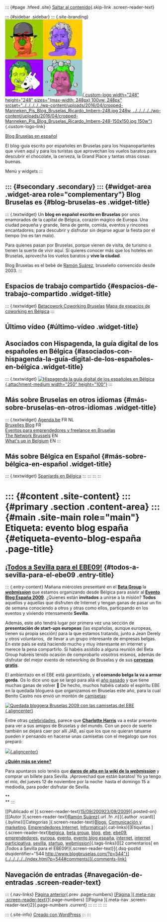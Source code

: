 ::: {#page .hfeed .site}
[Saltar al contenido](index.html#content){.skip-link
.screen-reader-text}

::: {#sidebar .sidebar}
::: {.site-branding}
[![](../../../../../wp-content/uploads/2016/04/cropped-Manneken_Pis_Blog_Bruselas_Ricardo_Imbern-248.jpg){.custom-logo
width="248" height="248" sizes="(max-width: 248px) 100vw, 248px"
srcset="../../../../../wp-content/uploads/2016/04/cropped-Manneken_Pis_Blog_Bruselas_Ricardo_Imbern-248.jpg 248w, ../../../../../wp-content/uploads/2016/04/cropped-Manneken_Pis_Blog_Bruselas_Ricardo_Imbern-248-150x150.jpg 150w"}](../../../../../index.html){.custom-logo-link}

[Blog Bruselas en español](../../../../../index.html)

El blog-guía escrito por españoles en Bruselas para los hispanoparlantes
que viven aquí y para los turistas que aprovechan los vuelos baratos
para descubrir el chocolate, la cerveza, la Grand Place y tantas otras
cosas buenas.

Menú y widgets
:::

::: {#secondary .secondary}
::: {#widget-area .widget-area role="complementary"}
Blog Bruselas es {#blog-bruselas-es .widget-title}
----------------

::: {.textwidget}
Un **blog en español escrito en Bruselas** por unos enamorados de la
capital de Bélgica, corazón mágico de Europa. Una ciudad pequeña y
grande, llena de gente, comida, eventos y rincones encantadores; para
descubrir y disfrutar sin dejarse aguar la fiesta por el tiempo (no es
tan malo).

Para quienes pasan por Bruselas, porque vienen de visita, de turismo o
tienen la suerte de vivir aquí. Sí quieres conocer más que los hoteles
en Bruselas, aprovecha los vuelos baratos y **vive la ciudad**.

Blog Bruselas es el bebé de [Ramón Suárez](http://www.ramonsuarez.com),
bruseleño convencido desde 2003.
:::

Espacios de trabajo compartido {#espacios-de-trabajo-compartido .widget-title}
------------------------------

::: {.textwidget}
[Betacowork Coworking Bruselas](http://www.betacowork.com) [Mapa de
espacios de coworking en Bélgica](http://coworkingbelgium.com)
:::

Último vídeo {#último-vídeo .widget-title}
------------

Asociados con Hispagenda, la guía digital de los españoles en Bélgica {#asociados-con-hispagenda-la-guía-digital-de-los-españoles-en-bélgica .widget-title}
---------------------------------------------------------------------

::: {.textwidget}
[![Hispagenda,la guía digital de los españoles en
Bélgica](../../../../../wp-content/uploads/2010/04/Hispagenda-250px.gif "Hispagenda, la guía digital de los españoles en Bélgica"){.attachment-medium
width="250" height="100"}](http://www.hispagenda.com)
:::

Más sobre Bruselas en otros idiomas {#más-sobre-bruselas-en-otros-idiomas .widget-title}
-----------------------------------

::: {.textwidget}
[Agenda.be](http://www.agenda.be) FR NL\
[Bruxelles Blog](http://www.bxlblog.be/) FR\
[Eventos para emprendedores y freelance en
Bruselas](http://www.betacowork.com/events/)\
[The Network
Brussels](http://groups.yahoo.com/group/TheNetworkBrussels/) EN\
[What\'s up in Belgium](http://www.whatsupin.be/) EN
:::

Más sobre Bélgica en Español {#más-sobre-bélgica-en-español .widget-title}
----------------------------

::: {.textwidget}
[Spaniards en Bélgica](http://www.spaniards.es/paises/belgica)
:::
:::
:::
:::

::: {#content .site-content}
::: {#primary .section .content-area}
::: {#main .site-main role="main"}
Etiqueta: evento blog españa {#etiqueta-evento-blog-españa .page-title}
============================

[¡Todos a Sevilla para el EBE09!](../../../../../index.html?p=544) {#todos-a-sevilla-para-el-ebe09 .entry-title}
------------------------------------------------------------------

::: {.entry-content}
Mañana miércoles presentaré en el **[Beta
Group](http://betagroup12.eventbrite.com/ "Beta Group, encuentro de amantes de Internet con cervezas gratis")**
la
***[webmission](http://wiki.webmission.be/ebe09 "¡Sevillanos! ¡Qué llegan los belgas! (y asimilados)")***
que estamos organizando desde Bélgica para asistir al [**Evento Blog
España
2009**](http://www.eventoblog.com "Evento Blog España, Internet Participativa").
¿Quienes están **invitados** a unirse a la misión? **Todos** aquellos y
aquellas que disfruten de Internet y tengan ganas de pasar un fin de
semana conociendo a otros y otras como ellos, particpando en los eventos
y viviendo intensamente **Sevilla**.

Además, este año tendrá lugar por primera vez una sección de
**presentación de start-ups europeas** (las españolas, aunque europeas,
tienen su propia sección) para la que estamos tratando, junto a Jean
Derely y otros voluntarios,  de llevar a un grupo interesante de
empresas belgas. En este país se está haciendo mucho y muy interesante
en internet y merece la pena compartirlo. Si habéis asistido a alguna
reunión del Beta Group habréis tenido ocasión de comprobarlo vosotros
mismos, además de disfrutar del mejor evento de networking de Bruselas y
de sus [**cervezas
gratis**](http://biervanhier.skynetblogs.be/post/5090966/waterloo "Waterloo, la cerveza que contribuye a las buenas conversaciones en el Beta Grou").

El ambientazo en el EBE está garantizado, y **el comando belga la va a
armar gorda**. Os lo dice uno que se largó para allá el [año
pasado](http://www.blogbruselas.com/2008/11/evento-blog-08-la-conexin-bruselas.html "Mi viaje al EBE08")
y que tiene muchas ganas de volver 🙂 De hecho, muchos habéis catado el
espiritu EBE en la quedada bloguera que organizamos en Bruselas este
año, para la cual Benito Castro nos envió un montón de
[camisetas](http://www.blogbruselas.com/2009/03/mas-regalos-para-la-quedada.html "Camisetas del EBE"):

[![Quedada bloggera Bruselas 2009 con las camisetas del
EBE](http://lh6.ggpht.com/_m9ESRqvSnjc/Sb0O4Y8f9zI/AAAAAAAACDQ/cfuR7FaJWU8/s400/Evento%20Blog%20Espa%C3%B1a%20Extranjero%20Bruselas.JPG){.aligncenter}](http://picasaweb.google.com/brucult/ComerHablarAmar?authkey=Gv1sRgCMXP48D_nr6zDA&feat=embedwebsite#5313419497298720562)

Entre otras
[celebridades](http://www.youtube.com/watch?v=edhLosefD0Q "¿Estarán en el EBE?"),
parece que **[Charlotte
Harris](http://palomasenlaquinta.blogspot.com/2009/08/palomas-en-la-quinta.html "Palomas en la quinta, las aventuras belgas de Charlotte Harris")**
va a estar presente para ver a sus amigos de Bruselas y del mundo. Con
un poco de suerte también se dejará caer por allí JAB, así que los que
no quieran tatuarse pueden ir pensando en hacerse unas camisetas con el
megalogo que nos preparó:

[![](http://lh4.ggpht.com/_m9ESRqvSnjc/SafLybmLYlI/AAAAAAAACAo/P365--0Db8I/s800/gilipollas_pis.jpg){.aligncenter}](http://picasaweb.google.com/lh/photo/R7mqrziI5IUHza0lo5AC9w?feat=embedwebsite)

**[¿Quién más se
viene?](http://wiki.webmission.be/ebe09 "Apúntate a la misión. ¡Va a ser la pera!")**

Para apuntaros solo tenéis que [**daros de alta en la wiki de la
*webmission***](http://wiki.webmission.be/ebe09 "¡A pasarlo bien al EBE!")
y comprar un billete para Sevilla. ¡Aprovechad que están baratos! Yo ya
tengo el mío, del jueves 12 de noviembre por la noche  hasta el domingo
15 a mediodía, para poder disfrutar de Sevilla.

**\
**
:::

[[Publicado el
]{.screen-reader-text}[15/09/200923/09/2009](../../../../../index.html?p=544)]{.posted-on}[[[Autor
]{.screen-reader-text}[Ramón
Suárez](../../../../2010/04/30/index.html?author=2){.url .fn
.n}]{.author .vcard}]{.byline}[[Categorías
]{.screen-reader-text}[Blogs](../../../../category/blogs/index.html),
[Comunicación y
marketing](../../../../category/comunicacion-y-marketing/index.html),
[Emprendedores
Internet](../../../../category/emprendedores-internet/index.html),
[Informática](../../../../category/informatica/index.html)]{.cat-links}[[Etiquetas
]{.screen-reader-text}[belgica](../../../belgica/index.html), [beta
group](../../../beta-group/index.html),
[blog](../../../blog/index.html), [ebe](../../../ebe/index.html),
[ebe09](../../../ebe09/index.html),
[emprendedores](../../../emprendedores/index.html),
[europa](../../../europa/index.html),
[evento](../../../evento/index.html), [evento blog
españa](../../index.html), [internet](../../../internet/index.html),
[internet participativa](../../../internet-participativa/index.html),
[sevilla](../../../sevilla/index.html),
[startup](../../../startup/index.html),
[webmission](../../../webmission/index.html)]{.tags-links}[[[2
comentarios[ en ¡Todos a Sevilla para el
EBE09!]{.screen-reader-text}]{.dsq-postid
dsqidentifier="544 http://www.blogbruselas.com/?p=544"}](../../../../../index.html?p=544#comments)]{.comments-link}

Navegación de entradas {#navegación-de-entradas .screen-reader-text}
----------------------

::: {.nav-links}
[Página anterior](../../index.html){.prev .page-numbers} [[Página
]{.meta-nav .screen-reader-text}1](../../index.html){.page-numbers}
[[Página ]{.meta-nav .screen-reader-text}2]{.page-numbers .current}
:::
:::
:::
:::

::: {.site-info}
[Creado con WordPress](https://es.wordpress.org/)
:::
:::
